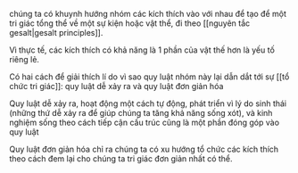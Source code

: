 chúng ta có khuynh hướng nhóm các kích thích vào với nhau để tạo để một tri giác tổng thể về một sự kiện hoặc vật thể, đi theo [[nguyên tắc gesalt|gesalt principles]]. 

Vì thực tế, các kích thích có khả năng là 1 phần của vật thế hơn là yếu tố riêng lẻ.

Có hai cách để giải thích lí do vì sao quy luật nhóm này lại dẫn dắt tới sự [[tổ chức tri giác]]: quy luật dễ xảy ra và quy luật đơn giản hóa

Quy luật dễ xảy ra, hoạt động một cách tự động, phát triển vì lý do sinh thái (những thứ dễ xảy ra để giúp chúng ta tăng khả năng sống xót), và kinh nghiệm sống theo cách tiếp cận cấu trúc cũng là một phần đóng góp vào quy luật

Quy luật đơn giản hóa chỉ ra chúng ta có xu hướng tổ chức các kích thích theo cách đem lại cho chúng ta tri giác đơn giản nhất có thể. 

